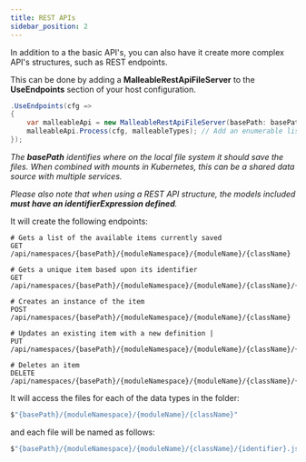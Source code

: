 ```yaml
---
title: REST APIs
sidebar_position: 2
---
```


In addition to a the basic API's, you can also have it create more complex API's structures, such as REST endpoints.

This can be done by adding a **MalleableRestApiFileServer** to the **UseEndpoints** section of your host configuration.

```csharp
.UseEndpoints(cfg =>
{
    var malleableApi = new MalleableRestApiFileServer(basePath: basePath);
    malleableApi.Process(cfg, malleableTypes); // Add an enumerable list of malleableTypes to be processed
});
```
*The ***basePath*** identifies where on the local file system it should save the files. When combined with mounts in Kubernetes, this can be a shared data source with multiple services.*

*Please also note that when using a REST API structure, the models included ***must have an identifierExpression defined***.*

It will create the following endpoints:

```text
# Gets a list of the available items currently saved
GET /api/namespaces/{basePath}/{moduleNamespace}/{moduleName}/{className} 

# Gets a unique item based upon its identifier
GET /api/namespaces/{basePath}/{moduleNamespace}/{moduleName}/{className}/{identifier}

# Creates an instance of the item
POST /api/namespaces/{basePath}/{moduleNamespace}/{moduleName}/{className}

# Updates an existing item with a new definition |
PUT /api/namespaces/{basePath}/{moduleNamespace}/{moduleName}/{className}/{identifier}

# Deletes an item
DELETE /api/namespaces/{basePath}/{moduleNamespace}/{moduleName}/{className}/{identifier}
``` 

It will access the files for each of the data types in the folder:

```csharp
$"{basePath}/{moduleNamespace}/{moduleName}/{className}"
```

and each file will be named as follows:

```csharp
$"{basePath}/{moduleNamespace}/{moduleName}/{className}/{identifier}.json"
```

